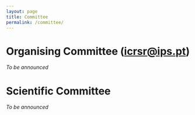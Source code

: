 ```yaml
---
layout: page
title: Committee
permalink: /committee/
---
```


# Organising Committee ([icrsr@ips.pt](mailto:icrsr@ips.pt))
*To be announced*

<!-- - Ana de Jesus Mendes, Instituto Politécnico de Setúbal, Portugal
- Anabela Correia, Instituto Politécnico de Setúbal, Portugal
- Carlos Mata, Instituto Politécnico de Setúbal, Portugal
- João Nabais, Instituto Politécnico de Setúbal, Portugal
- Maria Catarina Paz, Instituto Politécnico de Setúbal, Portugal
- Maria Teresa Costa, Instituto Politécnico de Setúbal, Portugal (coordination)
- Nelson Carriço, Instituto Politécnico de Setúbal, Portugal (coordination)
- Nuno Teixeira, Instituto Politécnico de Setúbal, Portugal
- Pedro Albuquerque Santos, Instituto Politécnico de Lisboa, Portugal
- Pedro Pardal, Instituto Politécnico de Setúbal, Portugal
- Raquel Barreira, Instituto Politécnico de Setúbal, Portugal
- Raquel Pereira,  Instituto Politécnico de Setúbal, Portugal
- Susana Galvão, Instituto Politécnico de Setúbal, Portugal
- Telma Guerra, Instituto Politécnico de Setúbal, Portugal
- Vítor Barbosa, Instituto Politécnico de Setúbal, Portugal -->

# Scientific Committee
*To be announced*

<!-- - Ana Gabriela Gomes, Instituto Politécnico de Setúbal, Portugal
- Anabela Correia, Instituto Politécnico de Setúbal, Portugal
- Duarte Xara Brasil, Instituto Politécnico de Setúbal, Portugal
- Francisco Javier Alcalá García, Consejo Superior de Investigaciones Científicas, Spain
- Helena Martins, Instituto Politécnico de Setúbal, Portugal
- Hugo Rebelo, Instituto Politécnico de Setúbal, Portugal
- Jarmila Straková, Institute of Technology and Business in České Budějovice
- Jarosław Tomaszewski, WSB Merito University in Wroclaw, Poland
- João Cordeiro, Instituto Politécnico de Setúbal, Portugal
- Leonilde Rei, Instituto Politécnico de Setúbal, Portugal
- Liliana Pitacho, Instituto Politécnico de Setúbal, Portugal
- Luísa Carvalho, Instituto Politécnico de Setúbal, Portugal
- Marcela Castro, Instituto Politécnico de Setúbal, Portugal
- Márcia Santos, Instituto Politécnico de Setúbal, Portugal
- Marco Marques, Instituto Politécnico de Setúbal, Portugal
- Maria Catarina Paz, Instituto Politécnico de Setúbal, Portugal
- Maria Serralha, Instituto Politécnico de Setúbal, Portugal
- Maria Teresa Costa, Instituto Politécnico de Setúbal, Portugal (coordination)
- Martina Chalupová, College of Polytechnics Jihlava, Czechia
- Martinha Piteira, Instituto Politécnico de Setúbal, Portugal
- Mesbahi Zahra, St. Pölten University of Applied Sciences, Austria
- Mettina Veenstra, Saxion University of Applied Sciences, Netherlands
- Nelson Carriço, Instituto Politécnico de Setúbal, Portugal (coordination)
- Nuno Costa, Instituto Politécnico de Setúbal, Portugal
- Nuno Teixeira, Instituto Politécnico de Setúbal, Portugal  
- Paulo Silveira, Instituto Politécnico de Setúbal, Portugal
- Pedro Pardal, Instituto Politécnico de Setúbal, Portugal
- Petra Pártlová, Institute of Technology and Business in České Budějovice
- Philipp Seibert, Fulda University of Applied Sciences, Germany
- Radu Vasiu, Politehnica University of Timișoara, Romania
- Ricardo Soares, Instituto Politécnico de Setúbal, Portugal
- Rui Dias, Instituto Politécnico de Setúbal, Portugal
- Rui Duarte Neves, Instituto Politécnico de Setúbal, Portugal
- Sandra Nunes, Instituto Politécnico de Setúbal, Portugal
- Sandrina Moreira , Instituto Politécnico de Setúbal, Portugal
- Susanne Roiser, St. Pölten University of Applied Sciences, Austria
- Tiago Pinho, Instituto Politécnico de Setúbal, Portugal
- Vítor Caldeirinha, Instituto Politécnico de Setúbal, Portugal
- Vlad Mihaescu, Politehnica University of Timișoara, Romania
- Zdeněk Caha, Institute of Technology and Business in České Budějovice -->
